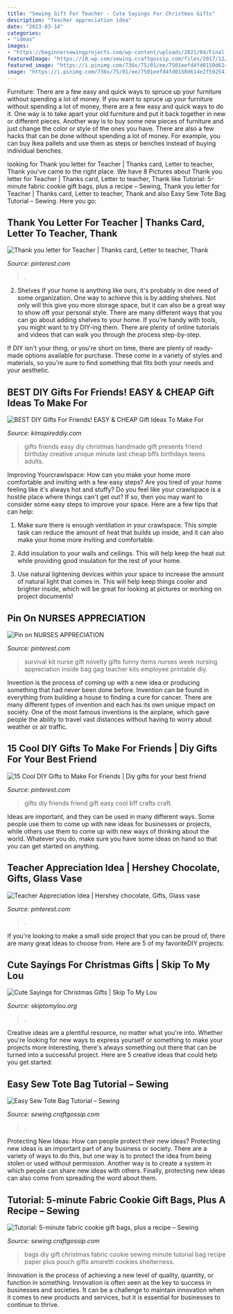 ```yaml
---
title: "Sewing Gift For Teacher - Cute Sayings For Christmas Gifts"
description: "Teacher appreciation idea"
date: "2023-03-14"
categories:
- "ideas"
images:
- "https://beginnersewingprojects.com/wp-content/uploads/2021/04/Final-Tote-Bag-12.jpg"
featuredImage: "https://i0.wp.com/sewing.craftgossip.com/files/2017/12/DSC_0862-2.jpg?fit=600%2C801&amp;ssl=1"
featured_image: "https://i.pinimg.com/736x/75/01/ee/7501eefd4fd0150d614e2f59254104a9--teacher-appreciation.jpg"
image: "https://i.pinimg.com/736x/75/01/ee/7501eefd4fd0150d614e2f59254104a9--teacher-appreciation.jpg"
---
```



Furniture: There are a few easy and quick ways to spruce up your furniture without spending a lot of money.
If you want to spruce up your furniture without spending a lot of money, there are a few easy and quick ways to do it. One way is to take apart your old furniture and put it back together in new or different pieces. Another way is to buy some new pieces of furniture and just change the color or style of the ones you have. There are also a few hacks that can be done without spending a lot of money. For example, you can buy Ikea pallets and use them as steps or benches instead of buying individual benches.

	

		
looking for Thank you letter for Teacher | Thanks card, Letter to teacher, Thank you've came to the right place. We have 8 Pictures about Thank you letter for Teacher | Thanks card, Letter to teacher, Thank like Tutorial: 5-minute fabric cookie gift bags, plus a recipe – Sewing, Thank you letter for Teacher | Thanks card, Letter to teacher, Thank and also Easy Sew Tote Bag Tutorial – Sewing. Here you go:
		
    
## Thank You Letter For Teacher | Thanks Card, Letter To Teacher, Thank

<img loading=lazy src="https://i.pinimg.com/736x/66/54/d3/6654d37a166d1a3bdf50f0786f5831c9--letter-for-teacher-thank-you-letter.jpg" onerror="this.onerror=null;this.src='https://tse2.mm.bing.net/th?id=OIP.vm5QUnLjupaAfapD-KKu7AHaJ3&amp;pid=15.1';" alt="Thank you letter for Teacher | Thanks card, Letter to teacher, Thank">

_Source: pinterest.com_

>. 

	

2. Shelves
If your home is anything like ours, it's probably in dire need of some organization. One way to achieve this is by adding shelves. Not only will this give you more storage space, but it can also be a great way to show off your personal style.
There are many different ways that you can go about adding shelves to your home. If you're handy with tools, you might want to try DIY-ing them. There are plenty of online tutorials and videos that can walk you through the process step-by-step.

If DIY isn't your thing, or you're short on time, there are plenty of ready-made options available for purchase. These come in a variety of styles and materials, so you're sure to find something that fits both your needs and your aesthetic.

    
## BEST DIY Gifts For Friends! EASY &amp; CHEAP Gift Ideas To Make For

<img loading=lazy src="https://kimspireddiy.com/wp-content/uploads/2018/10/BEST-DIY-Gifts-For-Friends-EASY-and-CHEAP-Gift-Ideas-To-Make-For-Birthdays-Christmas-Gifts-Creative-and-Unique-Presents-That-Are-Cute-Last-Minute-Handmade-Ideas-BFFs-Teens-8.jpg" onerror="this.onerror=null;this.src='https://tse2.mm.bing.net/th?id=OIP.k5926199AfVMNOe558M1XwHaLH&amp;pid=15.1';" alt="BEST DIY Gifts For Friends! EASY &amp; CHEAP Gift Ideas To Make For">

_Source: kimspireddiy.com_

>gifts friends easy diy christmas handmade gift presents friend birthday creative unique minute last cheap bffs birthdays teens adults. 

	

Improving Yourcrawlspace: How can you make your home more comfortable and inviting with a few easy steps?
Are you tired of your home feeling like it's always hot and stuffy? Do you feel like your crawlspace is a hostile place where things can't get out? If so, then you may want to consider some easy steps to improve your space. Here are a few tips that can help:
1. Make sure there is enough ventilation in your crawlspace. This simple task can reduce the amount of heat that builds up inside, and it can also make your home more inviting and comfortable.

2. Add insulation to your walls and ceilings. This will help keep the heat out while providing good insulation for the rest of your home.

3. Use natural lightening devices within your space to increase the amount of natural light that comes in. This will help keep things cooler and brighter inside, which will be great for looking at pictures or working on project documents!

    
## Pin On NURSES APPRECIATION

<img loading=lazy src="https://i.pinimg.com/736x/77/5e/1d/775e1d1a98bd1ae17fc42a06df971c0e--nurse-appreciation-gifts-employee-appreciation.jpg" onerror="this.onerror=null;this.src='https://tse2.mm.bing.net/th?id=OIP.kl0Z3_l3oawyGO5ke6V7wwHaJ4&amp;pid=15.1';" alt="Pin on NURSES APPRECIATION">

_Source: pinterest.com_

>survival kit nurse gift novelty gifts funny items nurses week nursing appreciation inside bag gag teacher kits employee printable diy. 

	

Invention is the process of coming up with a new idea or producing something that had never been done before. Invention can be found in everything from building a house to finding a cure for cancer. There are many different types of invention and each has its own unique impact on society. One of the most famous inventions is the airplane, which gave people the ability to travel vast distances without having to worry about weather or air traffic.

    
## 15 Cool DIY Gifts To Make For Friends | Diy Gifts For Your Best Friend

<img loading=lazy src="https://i.pinimg.com/736x/2b/20/53/2b2053cd6c1de38ec5aaa8c1e91de6cf.jpg" onerror="this.onerror=null;this.src='https://tse2.mm.bing.net/th?id=OIP.BQKssdgcelgFJX8yEKtl7wHaM4&amp;pid=15.1';" alt="15 Cool DIY Gifts to Make For Friends | Diy gifts for your best friend">

_Source: pinterest.com_

>gifts diy friends friend gift easy cool bff crafts craft. 

	

Ideas are important, and they can be used in many different ways. Some people use them to come up with new ideas for businesses or projects, while others use them to come up with new ways of thinking about the world. Whatever you do, make sure you have some ideas on hand so that you can get started on anything.

    
## Teacher Appreciation Idea | Hershey Chocolate, Gifts, Glass Vase

<img loading=lazy src="https://i.pinimg.com/736x/75/01/ee/7501eefd4fd0150d614e2f59254104a9--teacher-appreciation.jpg" onerror="this.onerror=null;this.src='https://tse4.mm.bing.net/th?id=OIP.lSsDoO09iDH_aNBu_262nQHaJ3&amp;pid=15.1';" alt="Teacher Appreciation Idea | Hershey chocolate, Gifts, Glass vase">

_Source: pinterest.com_

>. 

	

If you're looking to make a small side project that you can be proud of, there are many great ideas to choose from. Here are 5 of my favoriteDIY projects: 

    
## Cute Sayings For Christmas Gifts | Skip To My Lou

<img loading=lazy src="https://www.skiptomylou.org/wp-content/uploads/2015/12/clever-saying-gift-nuts-about-you-2.jpg" onerror="this.onerror=null;this.src='https://tse4.mm.bing.net/th?id=OIP.ujsfLgR4L56_ewoz5qZ0rgHaKy&amp;pid=15.1';" alt="Cute Sayings for Christmas Gifts | Skip To My Lou">

_Source: skiptomylou.org_

>. 

	

Creative ideas are a plentiful resource, no matter what you're into. Whether you're looking for new ways to express yourself or something to make your projects more interesting, there's always something out there that can be turned into a successful project. Here are 5 creative ideas that could help you get started: 

    
## Easy Sew Tote Bag Tutorial – Sewing

<img loading=lazy src="https://beginnersewingprojects.com/wp-content/uploads/2021/04/Final-Tote-Bag-12.jpg" onerror="this.onerror=null;this.src='https://tse4.mm.bing.net/th?id=OIP.L5GNoYOahRlTkfCmsgCIaAHaLH&amp;pid=15.1';" alt="Easy Sew Tote Bag Tutorial – Sewing">

_Source: sewing.craftgossip.com_

>. 

	

Protecting New Ideas: How can people protect their new ideas?
Protecting new ideas is an important part of any business or society. There are a variety of ways to do this, but one way is to protect the idea from being stolen or used without permission. Another way is to create a system in which people can share new ideas with others. Finally, protecting new ideas can also come from spreading the word about them.

    
## Tutorial: 5-minute Fabric Cookie Gift Bags, Plus A Recipe – Sewing

<img loading=lazy src="https://i0.wp.com/sewing.craftgossip.com/files/2017/12/DSC_0862-2.jpg?fit=600%2C801&amp;ssl=1" onerror="this.onerror=null;this.src='https://tse4.mm.bing.net/th?id=OIP.7TphGDIOm9aatxGXDq0voAHaJ4&amp;pid=15.1';" alt="Tutorial: 5-minute fabric cookie gift bags, plus a recipe – Sewing">

_Source: sewing.craftgossip.com_

>bags diy gift christmas fabric cookie sewing minute tutorial bag recipe paper plus pouch gifts amaretti cookies shelterness. 

	

Innovation is the process of achieving a new level of quality, quantity, or function in something. Innovation is often seen as the key to success in businesses and societies. It can be a challenge to maintain innovation when it comes to new products and services, but it is essential for businesses to continue to thrive.

